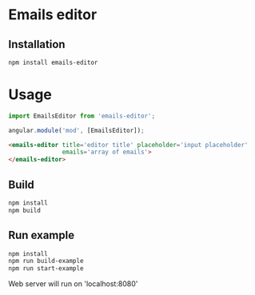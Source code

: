 # Emails editor

## Installation
```bash
npm install emails-editor
```

# Usage
```javascript
import EmailsEditor from 'emails-editor';

angular.module('mod', [EmailsEditor]);
```

```html
<emails-editor title='editor title' placeholder='input placeholder'
               emails='array of emails'>
</emails-editor>
```

## Build
```bash
npm install
npm build
```

## Run example
```bash
npm install
npm run build-example
npm run start-example
```
Web server will run on 'localhost:8080'

